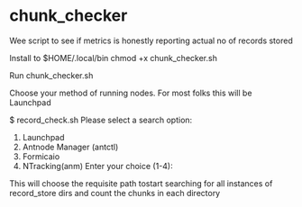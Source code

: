 # chunk_checker
Wee script to see if metrics is honestly reporting actual no of records stored

Install to $HOME/.local/bin
chmod +x  chunk_checker.sh

Run chunk_checker.sh

Choose your method of running nodes. For most folks this will be Launchpad

$ record_check.sh
Please select a search option:
1) Launchpad
2) Antnode Manager (antctl)
3) Formicaio
4) NTracking(anm)
Enter your choice (1-4): 

This will choose the requisite path tostart searching for all instances of record_store dirs and count the chunks in each directory
